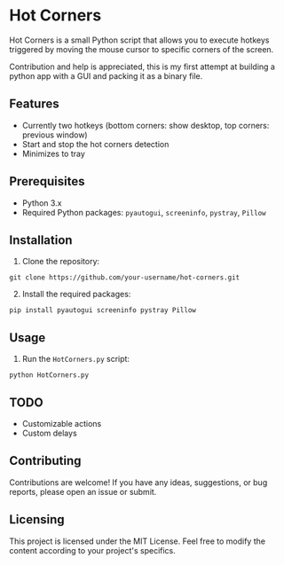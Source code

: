 # Hot Corners

Hot Corners is a small Python script that allows you to execute hotkeys triggered by moving the mouse cursor to specific corners of the screen.

Contribution and help is appreciated, this is my first attempt at building a python app with a GUI and packing it as a binary file.


## Features

- Currently two hotkeys (bottom corners: show desktop, top corners: previous window)
- Start and stop the hot corners detection
- Minimizes to tray

## Prerequisites

- Python 3.x
- Required Python packages: `pyautogui`, `screeninfo`, `pystray`, `Pillow`

## Installation

1. Clone the repository:

``git clone https://github.com/your-username/hot-corners.git``

2. Install the required packages:

``pip install pyautogui screeninfo pystray Pillow``

## Usage

1. Run the `HotCorners.py` script:

``python HotCorners.py``

## TODO

* Customizable actions
* Custom delays

## Contributing

Contributions are welcome! If you have any ideas, suggestions, or bug reports, please open an issue or submit.

## Licensing

This project is licensed under the MIT License. Feel free to modify the content according to your project's specifics.

